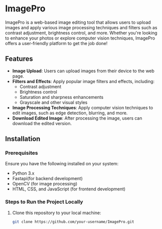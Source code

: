 # ImagePro

ImagePro is a web-based image editing tool that allows users to upload images and apply various image processing techniques and filters such as contrast adjustment, brightness control, and more. Whether you're looking to enhance your photos or explore computer vision techniques, ImagePro offers a user-friendly platform to get the job done!

## Features

- **Image Upload**: Users can upload images from their device to the web page.
- **Filters and Effects**: Apply popular image filters and effects, including:
  - Contrast adjustment
  - Brightness control
  - Saturation and sharpness enhancements
  - Grayscale and other visual styles
- **Image Processing Techniques**: Apply computer vision techniques to edit images, such as edge detection, blurring, and more.
- **Download Edited Image**: After processing the image, users can download the edited version.

## Installation

### Prerequisites
Ensure you have the following installed on your system:
- Python 3.x
- Fastapi(for backend development)
- OpenCV (for image processing)
- HTML, CSS, and JavaScript (for frontend development)

### Steps to Run the Project Locally

1. Clone this repository to your local machine:
   ```bash
   git clone https://github.com/your-username/ImagePro.git
